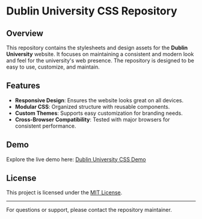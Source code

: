# Dublin University CSS Repository

## Overview

This repository contains the stylesheets and design assets for the **Dublin University** website. It focuses on maintaining a consistent and modern look and feel for the university's web presence. The repository is designed to be easy to use, customize, and maintain.

## Features

- **Responsive Design**: Ensures the website looks great on all devices.
- **Modular CSS**: Organized structure with reusable components.
- **Custom Themes**: Supports easy customization for branding needs.
- **Cross-Browser Compatibility**: Tested with major browsers for consistent performance.

## Demo

Explore the live demo here: [Dublin University CSS Demo](https://dublin-university-css-rhmti01.netlify.app/)

## License

This project is licensed under the [MIT License](LICENSE).

---

For questions or support, please contact the repository maintainer.

